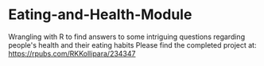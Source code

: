 # Eating-and-Health-Module
Wrangling with R to find answers to some intriguing questions regarding people's health and their eating habits
Please find the completed project at: https://rpubs.com/RKKollipara/234347
